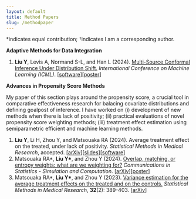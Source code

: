 ```yaml
---
layout: default
title: Method Papers
slug: /methodpaper
---
```


*indicates equal contribution; &dagger;indicates I am a corresponding author. 

<b> Adaptive Methods for Data Integration </b>

<ol>	
  <li><b>Liu Y</b>, Levis A, Normand S-L, and Han L (2024). <a href="https://openreview.net/forum?id=qmUbSAgz08&referrer=%5Bthe%20profile%20of%20Yi%20Liu%5D(%2Fprofile%3Fid%3D~Yi_Liu49)" target="_blank"> Multi-Source Conformal Inference Under Distribution Shift.</a> <em>International Conference on Machine Learning (ICML)</em>. [<a href="https://github.com/yiliu1998/Multi-Source-Conformal" target="_blank">software</a>][<a href="https://yiliu1998.github.io/slides/MuSCI_Poster.pdf" target="_blank">poster</a>] </li>
</ol>

<b> Advances in Propensity Score Methods </b>

My paper of this section plays around the propensity score, a crucial tool in comparative effectiveness research for balacing covariate distributions and defining goalpost of inference. I have worked on (i) development of new methods when there is lack of positivity; (ii) practical evaluations of novel propensity score weighting methods; (iii) treatment effect estimation using semiparametric efficient and machine learning methods. 

<ol>	
  <li><b>Liu Y</b>, Li H, Zhou Y, and Matsouaka RA (2024). Average treatment effect on the treated, under lack of positivity. <em>Statistical Methods in Medical Research</em>, accepted. [<a href="https://arxiv.org/abs/2309.01334" target="_blank">arXiv</a>][<a href="https://yiliu1998.github.io/slides/ENAR_2024.pdf" target="_blank">slides</a>][<a href="https://github.com/yiliu1998/ATTweights" target="_blank">software</a>] </li>
  <li>Matsouaka RA*, <b>Liu Y*</b>, and Zhou Y (2024). <a href="https://www.tandfonline.com/doi/full/10.1080/03610918.2024.2319419" target="_blank">Overlap, matching, or entropy weights: what are we weighting for?</a> <em>Communications in Statistics - Simulation and Computation</em>. [<a href="https://arxiv.org/abs/2210.12968" target="_blank">arXiv</a>][<a href="https://yiliu1998.github.io/slides/OWWWF_Poster.pdf" target="_blank">poster</a>] </li>
  <li> Matsouaka RA*, <b>Liu Y*</b>, and Zhou Y (2023). <a href="https://journals.sagepub.com/doi/10.1177/09622802221142532" target="_blank">Variance estimation for the average treatment effects on the treated and on the controls.</a> <em>Statistical Methods in Medical Research</em>, <b>32</b>(2): 389-403. [<a href="https://arxiv.org/abs/2209.10742" target="_blank">arXiv</a>] </li>	
</ol>
  

